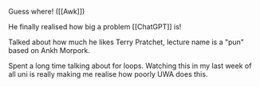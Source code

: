 Guess where! ([[Awk]])

He finally realised how big a problem [[ChatGPT]] is!

Talked about how much he likes Terry Pratchet, lecture name is a "pun" based on Ankh Morpork.

Spent a long time talking about for loops.  Watching this in my last week of all uni is really making me realise how poorly UWA does this.